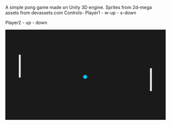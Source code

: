 A simple pong game made on Unity 3D engine.
Sprites from 2d-mega assets from devassets.com
Controls-
Player1 - w-up
        - s-down

Player2 - up
        - down


![Actual Gameplay](./Screenshot.png)
